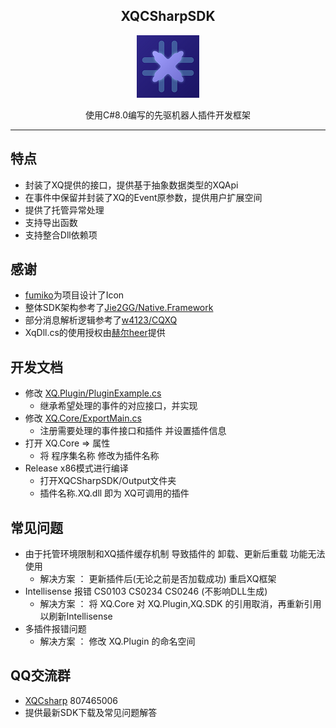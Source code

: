 <div align="center">
   
## XQCSharpSDK
   <img width="100" src="XQCsharpSDK.png" alt="icon">
   
使用C#8.0编写的先驱机器人插件开发框架

</div>
  
----
  
## 特点

* 封装了XQ提供的接口，提供基于抽象数据类型的XQApi
* 在事件中保留并封装了XQ的Event原参数，提供用户扩展空间
* 提供了托管异常处理
* 支持导出函数
* 支持整合Dll依赖项

## 感谢

* <a href="https://space.bilibili.com/13739660">fumiko</a>为项目设计了Icon
* 整体SDK架构参考了<a href="https://github.com/Jie2GG/Native.Framework">Jie2GG/Native.Framework</a>
* 部分消息解析逻辑参考了<a href="https://github.com/w4123/CQXQ">w4123/CQXQ</a>
* XqDll.cs的使用授权由<a href="https://gitee.com/heerkaisair">赫尔heer</a>提供

## 开发文档
+ 修改 <a href="https://github.com/littlenine12/XQCSharpSDK/blob/main/XQ.Plugin/PluginExample.cs">XQ.Plugin/PluginExample.cs</a> 
  + 继承希望处理的事件的对应接口，并实现
+ 修改 <a href="https://github.com/littlenine12/XQCSharpSDK/blob/main/XQ.Core/ExportMain.cs">XQ.Core/ExportMain.cs</a> 
  + 注册需要处理的事件接口和插件 并设置插件信息
+ 打开 XQ.Core => 属性
  + 将 程序集名称 修改为插件名称
+ Release x86模式进行编译
  + 打开XQCSharpSDK/Output文件夹
  + 插件名称.XQ.dll 即为 XQ可调用的插件

## 常见问题
+ 由于托管环境限制和XQ插件缓存机制 导致插件的 卸载、更新后重载 功能无法使用
  + 解决方案 ： 更新插件后(无论之前是否加载成功) 重启XQ框架
+ Intellisense 报错 CS0103 CS0234 CS0246 (不影响DLL生成)
  + 解决方案 ： 将 XQ.Core 对 XQ.Plugin,XQ.SDK 的引用取消，再重新引用 以刷新Intellisense
+ 多插件报错问题
  + 解决方案 ： 修改 XQ.Plugin 的命名空间

## QQ交流群
+ <a href="https://qm.qq.com/cgi-bin/qm/qr?k=54b0ppnJycfcKvLOJfNX-UDPLbOzp8EP&jump_from=webapi">XQCsharp</a>  807465006
+ 提供最新SDK下载及常见问题解答
